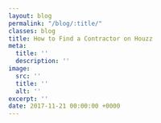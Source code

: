 ```yaml
---
layout: blog
permalink: "/blog/:title/"
classes: blog
title: How to Find a Contractor on Houzz
meta:
  title: ''
  description: ''
image:
  src: ''
  title: ''
  alt: ''
excerpt: ''
date: 2017-11-21 00:00:00 +0000
---
```


